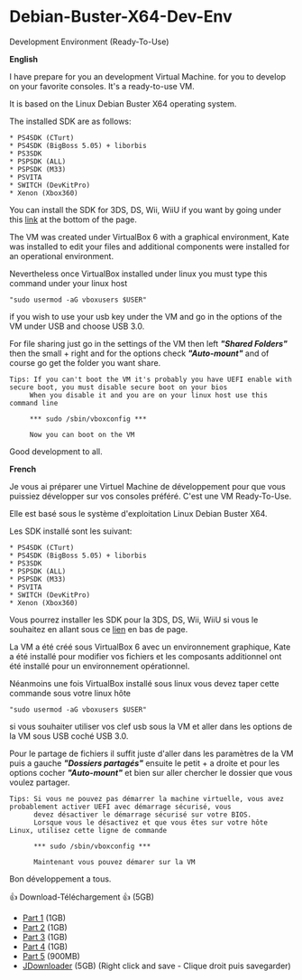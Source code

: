# Debian-Buster-X64-Dev-Env
Development Environment (Ready-To-Use)

**English**

I have prepare for you an development Virtual Machine. for you to develop on your favorite consoles. It's a ready-to-use VM.

It is based on the Linux Debian Buster X64 operating system.

The installed SDK are as follows:
```
* PS4SDK (CTurt)
* PS4SDK (BigBoss 5.05) + liborbis
* PS3SDK
* PSPSDK (ALL)
* PSPSDK (M33)
* PSVITA
* SWITCH (DevKitPro)
* Xenon (Xbox360)
```
You can install the SDK for 3DS, DS, Wii, WiiU if you want by going under this [link](https://devkitpro.org/wiki/devkitPro_pacman) at the bottom of the page.

The VM was created under VirtualBox 6 with a graphical environment, Kate was installed to edit your files 
and additional components were installed for an operational environment.

Nevertheless once VirtualBox installed under linux you must type this command under your linux host
```
"sudo usermod -aG vboxusers $USER"
```
if you wish to use your usb key under the VM and go in the options of the VM under USB and choose USB 3.0.

For file sharing just go in the settings of the VM then left ***"Shared Folders"*** then the small + right 
and for the options check ***"Auto-mount"*** and of course go get the folder you want share.
```
Tips: If you can't boot the VM it's probably you have UEFI enable with secure boot, you must disable secure boot on your bios
     When you disable it and you are on your linux host use this command line
     
     *** sudo /sbin/vboxconfig ***
     
     Now you can boot on the VM
```
Good development to all.

**French**

Je vous ai préparer une Virtuel Machine de développement pour que vous puissiez développer sur vos consoles préféré. C'est une VM Ready-To-Use.

Elle est basé sous le système d'exploitation Linux Debian Buster X64.

Les SDK installé sont les suivant:
```
* PS4SDK (CTurt)
* PS4SDK (BigBoss 5.05) + liborbis
* PS3SDK
* PSPSDK (ALL)
* PSPSDK (M33)
* PSVITA
* SWITCH (DevKitPro)
* Xenon (Xbox360)
```
Vous pourrez installer les SDK pour la 3DS, DS, Wii, WiiU si vous le souhaitez en allant sous ce [lien](https://devkitpro.org/wiki/devkitPro_pacman) en bas de page.

La VM a été créé sous VirtualBox 6 avec un environnement graphique, Kate a été installé pour modifier vos fichiers et les composants additionnel ont été installé pour un environnement opérationnel.

Néanmoins une fois VirtualBox installé sous linux vous devez taper cette commande sous votre linux hôte
```
"sudo usermod -aG vboxusers $USER"
```
si vous souhaiter utiliser vos clef usb sous la VM et aller dans les options de la VM sous USB coché USB 3.0.

Pour le partage de fichiers il suffit juste d'aller dans les paramètres de la VM puis a gauche ***"Dossiers partagés"*** ensuite le petit + a droite et pour les options cocher ***"Auto-mount"*** et bien sur aller chercher le dossier que vous voulez partager.
```
Tips: Si vous ne pouvez pas démarrer la machine virtuelle, vous avez probablement activer UEFI avec démarrage sécurisé, vous
      devez désactiver le démarrage sécurisé sur votre BIOS.
      Lorsque vous le désactivez et que vous êtes sur votre hôte Linux, utilisez cette ligne de commande
      
      *** sudo /sbin/vboxconfig ***
      
      Maintenant vous pouvez démarer sur la VM
 ```
      
Bon développement a tous.

:+1: Download-Téléchargement :+1: (5GB)

* [Part 1](https://uptobox.com/fcnnqyfp8iqx) (1GB)
* [Part 2](https://uptobox.com/rde9jy8xkd9w) (1GB)
* [Part 3](https://uptobox.com/qxppcpyj5wj7) (1GB)
* [Part 4](https://uptobox.com/yvgxt7kzsntv) (1GB)
* [Part 5](https://uptobox.com/tip0gz19hr2d) (900MB)
* [JDownloader](http://www.modconsoles.fr/saves/Debian-Buster-Dev_X64.dlc) (5GB) (Right click and save - Clique droit puis savegarder)
